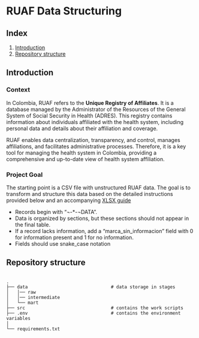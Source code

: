 # RUAF Data Structuring

## Index
1. [Introduction](#introduction)
2. [Repository structure](#repository-structure)


## Introduction
### Context
In Colombia, RUAF refers to the **Unique Registry of Affiliates**. It is a database managed by the Administrator of the Resources of the General System of Social Security in Health (ADRES). This registry contains information about individuals affiliated with the health system, including personal data and details about their affiliation and coverage.

RUAF enables data centralization, transparency, and control, manages affiliations, and facilitates administrative processes. Therefore, it is a key tool for managing the health system in Colombia, providing a comprehensive and up-to-date view of health system affiliation.

### Project Goal 
The starting point is a CSV file with unstructured RUAF data. The goal is to transform and structure this data based on the detailed instructions provided below and an accompanying [XLSX guide](data/raw/muestra_estructurada_RUAF.xlsx)

* Records begin with “¬-*-¬DATA”.
* Data is organized by sections, but these sections should not appear in the final table.
* If a record lacks information, add a “marca_sin_informacion” field with 0 for information present and 1 for no information.
* Fields should use snake_case notation


## Repository structure

```linux

.
├── data                               # data storage in stages
│   │── raw
│   │── intermediate
│   └── mart
├── src                                # contains the work scripts
├── .env                               # contains the environment variables
│
└── requirements.txt                   

```



